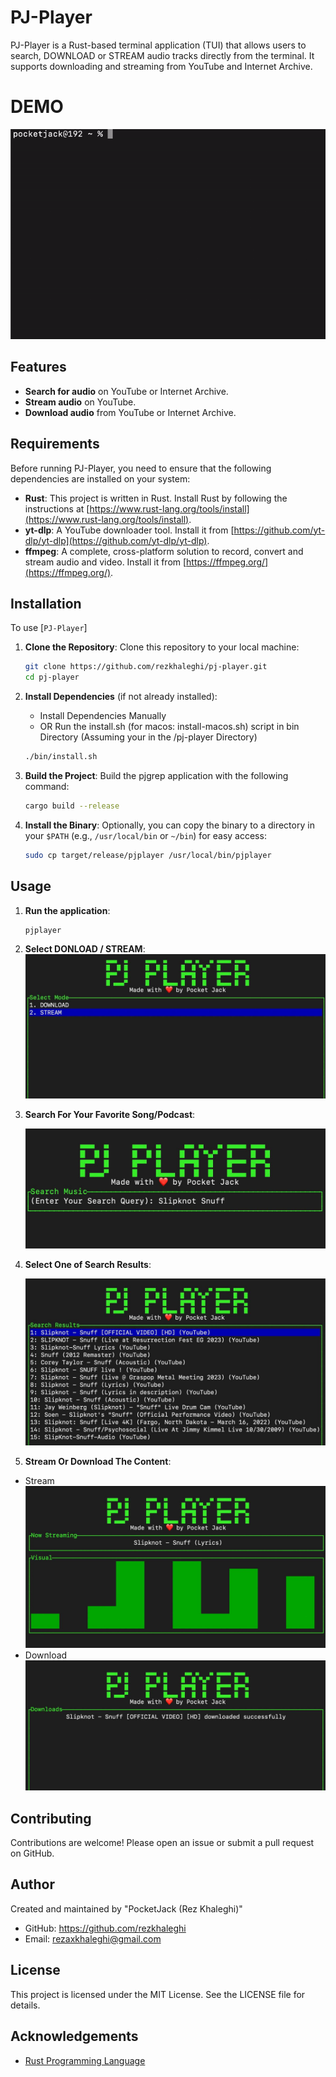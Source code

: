 # PJ-Player

PJ-Player is a Rust-based terminal application (TUI) that allows users to search, DOWNLOAD or STREAM audio tracks directly from the terminal. It supports downloading and streaming from YouTube and Internet Archive.

# DEMO

![Project Demo](/demos/demo.gif)

## Features

- **Search for audio** on YouTube or Internet Archive.
- **Stream audio** on YouTube.
- **Download audio** from YouTube or Internet Archive.

## Requirements

Before running PJ-Player, you need to ensure that the following dependencies are installed on your system:

- **Rust**: This project is written in Rust. Install Rust by following the instructions at [https://www.rust-lang.org/tools/install](https://www.rust-lang.org/tools/install).
- **yt-dlp**: A YouTube downloader tool. Install it from [https://github.com/yt-dlp/yt-dlp](https://github.com/yt-dlp/yt-dlp).
- **ffmpeg**: A complete, cross-platform solution to record, convert and stream audio and video. Install it from [https://ffmpeg.org/](https://ffmpeg.org/).

## Installation

To use [`PJ-Player`]

1. **Clone the Repository**:
   Clone this repository to your local machine:

   ```sh
   git clone https://github.com/rezkhaleghi/pj-player.git
   cd pj-player
   ```

2. **Install Dependencies** (if not already installed):

   - Install Dependencies Manually 
   - OR Run the install.sh (for macos: install-macos.sh) script in bin Directory
     (Assuming your in the /pj-player Directory)

   ```sh
   ./bin/install.sh
   ```

3. **Build the Project**:
   Build the pjgrep application with the following command:

   ```sh
   cargo build --release
   ```

4. **Install the Binary**:
   Optionally, you can copy the binary to a directory in your `$PATH` (e.g., `/usr/local/bin` or `~/bin`) for easy access:

   ```sh
   sudo cp target/release/pjplayer /usr/local/bin/pjplayer
   ```

## Usage

1. **Run the application**:

   ```sh
   pjplayer
   ```

2. **Select DONLOAD / STREAM**:
   ![Project Demo](/demos/1-select-mode.jpeg)

3. **Search For Your Favorite Song/Podcast**:

   ![Project Demo](/demos/2-search.jpeg)

4. **Select One of Search Results**:

   ![Project Demo](/demos/3-select.jpeg)

5. **Stream Or Download The Content**:
- Stream
   ![Project Demo](/demos/4-stream.jpeg)
- Download
   ![Project Demo](/demos/5-dl.jpeg)

## Contributing

Contributions are welcome! Please open an issue or submit a pull request on GitHub.

## Author

Created and maintained by "PocketJack (Rez Khaleghi)"

- GitHub: https://github.com/rezkhaleghi
- Email: rezaxkhaleghi@gmail.com

## License

This project is licensed under the MIT License. See the LICENSE file for details.

## Acknowledgements

- [Rust Programming Language](https://www.rust-lang.org/)
